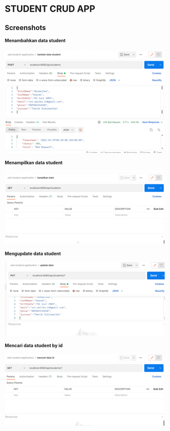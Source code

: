 # STUDENT CRUD APP

## Screenshots

#### Menambahkan data student
![Tambah Data](https://github.com/NormalikaShandi/PBO_E/blob/main/Student%20Crud/img/Screenshot%20(731).png "Tambah Data")

#### Menampilkan data student
![Tambah Data](https://github.com/NormalikaShandi/PBO_E/blob/main/Student%20Crud/img/Screenshot%20(732).png "Tambah Data")

#### Mengupdate data student
![Tambah Data](https://github.com/NormalikaShandi/PBO_E/blob/main/Student%20Crud/img/Screenshot%20(733).png "Tambah Data")

#### Mencari data student by id
![Tambah Data](https://github.com/NormalikaShandi/PBO_E/blob/main/Student%20Crud/img/Screenshot%20(734).png "Tambah Data")
